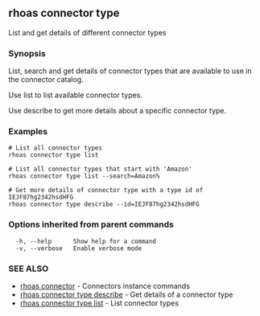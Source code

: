 ## rhoas connector type

List and get details of different connector types

### Synopsis

List, search and get details of connector types that are available to use in the connector catalog.

Use list to list available connector types.

Use describe to get more details about a specific connector type.


### Examples

```
# List all connector types
rhoas connector type list

# List all connector types that start with 'Amazon'
rhoas connector type list --search=Amazon%

# Get more details of connector type with a type id of IEJF87hg2342hsdHFG
rhoas connector type describe --id=IEJF87hg2342hsdHFG

```

### Options inherited from parent commands

```
  -h, --help      Show help for a command
  -v, --verbose   Enable verbose mode
```

### SEE ALSO

* [rhoas connector](rhoas_connector.md)	 - Connectors instance commands
* [rhoas connector type describe](rhoas_connector_type_describe.md)	 - Get details of a connector type
* [rhoas connector type list](rhoas_connector_type_list.md)	 - List connector types

